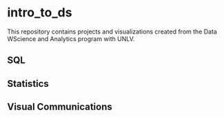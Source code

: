 # intro_to_ds
This repository contains projects and visualizations created from the Data WScience and Analytics program with UNLV.

## SQL

## Statistics

## Visual Communications
